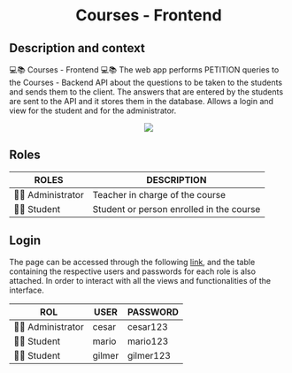 <h1 align="center">Courses - Frontend</h1>

## Description and context

💻📚 Courses - Frontend 💻📚 The web app performs PETITION queries to the Courses - Backend API about the questions to be taken to the students and sends them to the client. The answers that are entered by the students are sent to the API and it stores them in the database.  Allows a login and view for the student and for the administrator.

<p align="center"><img src="https://user-images.githubusercontent.com/81504385/166186063-e02df522-5dad-417f-a462-f580f2028c4a.png"/></p>

## Roles

<div align="center">

| ROLES | DESCRIPTION | 
|--|--|
| 🧑‍💻 Administrator | Teacher in charge of the course | 
| 🧑‍🎓 Student | Student or person enrolled in the course | 

</div>

## Login

The page can be accessed through the following [link](http://cursos-front.herokuapp.com/), and the table containing the respective users and passwords for each role is also attached. In order to interact with all the views and functionalities of the interface.

<div align="center">

| ROL | USER | PASSWORD | 
|--|--|--|
|🧑‍💻 Administrator|cesar|cesar123|
|🧑‍🎓 Student |mario|mario123|
|🧑‍🎓 Student |gilmer|gilmer123|

</div>
